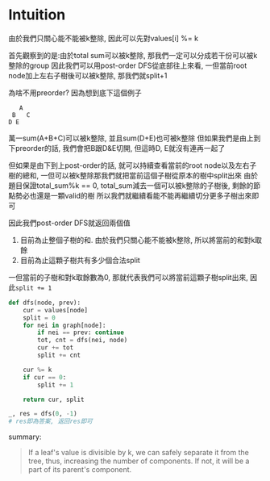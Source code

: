 # Intuition

由於我們只關心能不能被k整除, 因此可以先對values[i] %= k

首先觀察到的是:由於total sum可以被k整除, 那我們一定可以分成若干份可以被k整除的group
因此我們可以用post-order DFS從底部往上來看, 一但當前root node加上左右子樹後可以被k整除, 那我們就split+1

為啥不用preorder?
因為想到底下這個例子

```
   A
 B   C
D E
```
萬一sum(A+B+C)可以被k整除, 並且sum(D+E)也可被k整除
但如果我們是由上到下preorder的話, 我們會把B跟D&E切開, 但這時D, E就沒有連再一起了

但如果是由下到上post-order的話, 就可以持續查看當前的root node以及左右子樹的總和, 一但可以被k整除那我們就把當前這個子樹從原本的樹中split出來
由於題目保證total_sum%k == 0, total_sum減去一個可以被k整除的子樹後, 剩餘的節點勢必也還是一顆valid的樹
所以我們就繼續看能不能再繼續切分更多子樹出來即可

因此我們post-order DFS就返回兩個值

1. 目前為止整個子樹的和. 由於我們只關心能不能被k整除, 所以將當前的和對k取餘
2. 目前為止這顆子樹共有多少個合法split

一但當前的子樹和對k取餘數為0, 那就代表我們可以將當前這顆子樹split出來, 因此`split += 1`
            
```py
def dfs(node, prev):
    cur = values[node]
    split = 0
    for nei in graph[node]:
        if nei == prev: continue
        tot, cnt = dfs(nei, node)
        cur += tot
        split += cnt

    cur %= k
    if cur == 0:
        split += 1

    return cur, split

_, res = dfs(0, -1)
# res即為答案, 返回res即可
```

summary:

> If a leaf's value is divisible by k, we can safely separate it from the tree, thus, increasing the number of components. If not, it will be a part of its parent's component.